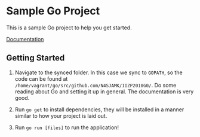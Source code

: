 # Sample Go Project

This is a sample Go project to help you get started.

[Documentation](http://golang.org/doc/)

## Getting Started

1. Navigate to the synced folder.
   In this case we sync to `GOPATH`, so the code can be found at
   `/home/vagrant/go/src/github.com/N4SJAMK/IIZP2010G0/`. Do some reading about
   Go and setting it up in general. The documentation is very good.

2. Run `go get` to install dependencies, they will be installed in a manner
   similar to how your project is laid out.

3. Run `go run [files]` to run the application!
